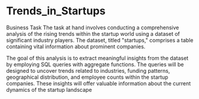 # Trends_in_Startups
Business Task
 The task at hand involves conducting a comprehensive analysis of the rising trends within the startup world using a dataset of significant industry players. The dataset, titled "startups," comprises a table containing vital information about prominent companies.

The goal of this analysis is to extract meaningful insights from the dataset by employing SQL queries with aggregate functions. The queries will be designed to uncover trends related to industries, funding patterns, geographical distribution, and employee counts within the startup companies. These insights will offer valuable information about the current dynamics of the startup landscape
